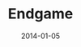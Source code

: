 ---
subheader: ''
description: "<p>Cruelty is mundane and everyone is claustrophobic in Samuel Beckett's\_\
  <em>Endgame</em>, directed by Julia Santha. \_A bare interior confines four humans,\
  \ protecting them from a quiet apocalypse outside. \_Language lacerates and longs\
  \ in quick succession, as a game of minimums unfolds between the characters, each\
  \ of them desperate for ways to pass their time. \_Depression gives way to comedy\
  \ gives way to more lust for life than you came with.\_</p><p>By\_<strong>Samuel\
  \ Beckett</strong><br/>\ndirected by <strong>Julia Santha</strong></p> <p><strong>David\
  \ Lovejoy </strong>(Hamm) is a second-year, currently studying TAPS. This is his\
  \ third production that he has worked on with UT; his previous roles in UT include\
  \ Charles/First Lord/William in the 2013 production of <em>As You Like It</em> and\
  \ Puck in the 2014 production of <em>A Midsummer Night\u2019s Dream</em>. He is\
  \ also a member of University of Chicago\u2019s all male a cappella group Run for\
  \ Cover.</p><p class=\"p1\">\n<strong>Eric Stone </strong>(Clov) is a fourth-year\
  \ in the college, performing in his first dramatic production for University Theater.\
  \ He has performed with Off-Off Campus in such shows as <em>Beerfest at Tiffany's</em>\
  \ and <em>Gold</em>, <em>Frankincense</em>, and <em>Myrhh-der: A Christ-mystery</em>.</p><p\
  \ class=\"p1\">\n<strong>Alex Hearn</strong> (Nagg) is a second-year in the College.\
  \ This is his first UT mainstage. He has recently appeared in the TAPS Acting Studio\
  \ <em>A Streetcar Named Desire</em> directed by Audrey Francis. He also performs\
  \ with Commedia dell'Arte as Pulcinella and directed a workshop <em>The Still Alarm</em>\
  \ last spring.</p><p class=\"p1\">\n<strong>Eloise Hyman</strong> (Nell) is a second-year\
  \ History/Jewish Studies major. Last year she was in <em>A Midsummer Night's Dream</em>\
  \ and the fall quarter musical theater workshop called <em>Barely There</em>.</p><p\
  \ class=\"p1\">\n<strong>Julia Santha</strong> (Director) is a third-year student\
  \ at the College, studying Theater and Performance Studies and Law, Letters and\
  \ Society. Within UT, Julia has directed Sam Shepard's <em>Fool for Love</em>, a\
  \ workshop of Act I of David Mamet's <em>Boston Marriage</em>, assistant directed\
  \ Kenneth Lonergan's <em>This Is Our Youth</em>, assistant set designed for <em>Henry\
  \ VI</em>, and assistant props designed for <em>The Hamletmachine</em>. Julia is\
  \ so grateful for this opportunity and for everyone who has made it possible.</p>\
  \ <p class=\"p1\">\n<strong>Natalie Wagner</strong> (Stage Manager) is a second-year\
  \ in the College majoring in Law, Letters, and Society with a minor in TAPS. She\
  \ was the Assistant Stage Manager on <em>Hedda Gabler</em>, <em>Grey Gardens</em>,\
  \ <em>Godspell</em>, and <em>Buried in Bughouse Square: A Studs Terkel Circus</em>;\
  \ she also assistant set designed <em>Cabaret</em> and has participated in <em>Theater[24]</em>\
  \ multiple times. She serves on UT's Student Committee. Outside of UT: props for\
  \ The Club (Urban Stages); internships with New York International Fringe Festival\
  \ and West Village Musical Theater Festival.</p><p class=\"p1\">\n<strong>Caroline\
  \ Veniero</strong> (Production Manager) is a second-year History major in the College.\
  \ This is her first show as a production manager. She previously worked as an assistant\
  \ production manager on the Spring 2014 Dean's Men production of <em>Much Ado About\
  \ Nothing</em>.</p><p class=\"p1\">\n<strong>Gabriel Levine</strong> (Dramaturg)\
  \ is a second-year Fundamentals Major and Computational Neuroscience Minor in the\
  \ College. Previous University Theatre credits: <em>The Hamletmachine</em>, <em>Godspell</em>,\
  \ <em>New Work Week 2014</em>, and <em>Theater [24]</em>. Non-UT credits include\
  \ <em>Red</em>, <em>Curtains</em>, and <em>Cymbeline</em>.</p> <p class=\"p1\">\n\
  <strong>Victoria Grose</strong> (Costume/Makeup Designer) is a third-year Biological\
  \ Sciences major in the College. She has been involved in University Theatre since\
  \ fall quarter her first year; previously costume designing <em>Cabaret</em>,<em>\
  \ Fool for Love</em>, <em>High Art: Commedia presents Hamlet</em> and the <em>The\
  \ Drowsy Chaperone</em>, and assistant costume designing <em>B-Side Studio</em>,\
  \ <em>Hotel Nepenthe</em> and <em>The Glass Menagerie</em>.</p> <p class=\"p1\"\
  >\n<strong>Michael Roy</strong> (Master Electrician) is a third-year Chemistry major.\
  \ He has worked on team lights for several UT shows, including <em>Grey Gardens</em>\
  \ (ALD) and the Dean's Men's productions of <em>A Midsummer Night's Dream</em> (ME)\
  \ and <em>Much Ado About Nothing</em> (ALD).</p><p class=\"p1\">\n<strong>Alexandra\
  \ Garfinkle</strong> (Co-Props Designer) is a fourth-year Theater and Performance\
  \ Studies major. She has trained at Black Box Acting Studio, serves on Committee\
  \ and has garnered more than a dozen credits as a designer, dramaturg, and director.\
  \ Currently, Garfinkle is the assistant director for <em>A Christmas Carol</em>\
  \ at the Goodman Theatre and is directing University Theater's winter production\
  \ of <em>Amadeus</em>.</p><p class=\"p1\">\n<strong>Colin Garon</strong> (Co-Props\
  \ Designer) is a first-year in the College tentatively planning to major in Linguistics.\
  \ This is his first UT show. Recent acting/technical theatre work: <em>You Can't\
  \ Take it With You</em>, <em>Rosencrantz and Guildenstern are Dead</em>, and\_<em>Macbeth</em>.\_\
  </p><p class=\"p1\">\n<strong>Lauren Eames</strong> (Lighting Designer) is a second-year\
  \ Religious Studies Major. She has worked with UT for <em>Buried in Bughouse Square:\
  \ A Studs Terkel Circus</em> (ME); <em>Godspell</em> (ME);<em> Fool For Love</em>\
  \ (ME); <em>The Hamletmachine </em>(ALD).\_ She has also designed lights for UChicago\
  \ MAYA and Le Vorris &amp; Vox. She is a curator for <em>Theater[24]</em> and a\
  \ member of Student Tech Staff as Assistant North Campus Theater Manager.\_ She\
  \ appears on stage with UChicago Commedia's ensemble as Pantalone.</p><p class=\"\
  p1\">\n<strong>Jacob Mulcahy</strong> (Set Designer) is a fourth-year Physics major.\
  \ This is his first time as a lead designer for a UT show, but in the past he has\
  \ worked as either an Assistant Set Designer or Master Carpenter on various shows,\
  \ including <em>This Is Our Youth</em>, <em>The Merchant of Venice</em>, <em>Hedda\
  \ Gabler</em>, <em>Godspell</em>, and <em>Sleuth</em>.</p><p class=\"p1\">\n<strong>Maya\
  \ Festinger</strong> (Sound Designer) is a fourth-year in the Romance Languages\
  \ and Literatures department.\_ Having served as assistant sound designer for last\
  \ year's <em>Fool for Love</em>.</p><p class=\"p1\">\n<strong>Eleanor Clifford</strong>\
  \ (UT Committee Liaison) is a third-year HIPS and TAPS major. She is the Treasurer\
  \ of UT's Committee and has also acted in such UT shows as <em>Hedda Gabler</em>\
  \ (Hedda), <em>Henry V</em> (Rutland), and <em>The Real Thing</em> (Annie). She\
  \ currently performs with Le Vorris and Vox Circus.\_</p><p class=\"p1\">\n<strong>Alice\
  \ Sheehan</strong> (Assistant Lighting Designer) is a first-year, possible TAPS\
  \ or International Studies major. This is her first UT show at the University of\
  \ Chicago.</p><p class=\"p1\">\n<strong>Emma Heras</strong> (Assistant Stage Manager)\
  \ is a first-year hoping to major in Geophysical Sciences with a focus in Paleontology.\
  \ This is her first time working on a production with University Theatre.</p><p\
  \ class=\"p1\">\n<strong>Alex Jarman</strong> (Assistant Production Manager) is\
  \ a second-year in the College studying History and Political Science. Last spring\
  \ he acted in <em>Cabaret</em> (Victor) and is now excited to take on his first\
  \ staff role as the Assistant Production Manager.</p><p class=\"p1\">\n<strong>Nahime\
  \ Aguirre</strong> (Costume/Makeup Assistant) is a third-year studying Political\
  \ Science in the college. This is her second time involved in a UT show, but the\
  \ first time in technical staff.</p><p class=\"p1\">\n<strong>Zo\xEB Naidoo</strong>\
  \ (Costume/Makeup Assistant) is a third-year studying Philosophy and Computer Science\
  \ in the college. This is her first time involved in a UT production.</p><p class=\"\
  p1\">\n<strong>Kevin Freese </strong>(Tech Staff Liason) is a third-year Math and\
  \ Computer Science major in the College.\_</p><p class=\"p2\">\n\_</p>"
slug: endgame
title: Endgame
layout: show-info
quarter: fall
year: 2014
season: 2014-2015 Shows
date: 2014-01-05

---